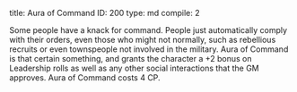 title:          Aura of Command
ID:             200
type:           md
compile:        2


Some people have a knack for command. People just automatically comply with their orders, even those who might not normally, such as rebellious recruits or even townspeople not involved in the military. Aura of Command is that certain something, and grants the character a +2 bonus on Leadership rolls as well as any other social interactions that the GM approves. Aura of Command costs 4 CP.